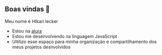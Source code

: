 ## Boas vindas 👋
Meu nome é HIkari Iecker

- Estou na [alura](https//www.alura.com.br)
- Estou me desenvolvendo na linguagem JavaScript
- Ultilizo esse espaço para minha organização e compartilhamento dos meus projetos desnvolvidos
